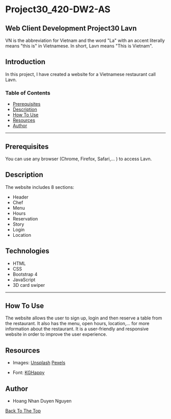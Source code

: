 # Project30_420-DW2-AS
## Web Client Development Project30 Lavn
VN is the abbreviation for Vietnam and the word "La" with an accent literally means "this is" in Vietnamese. In short, Lavn means "This is Vietnam".

## Introduction
In this project, I have created a website for a Vietnamese restaurant call Lavn.

### Table of Contents
- [Prerequisites](#prerequisites)
- [Description](#desciption)
- [How To Use](#how-to-use)
- [Resources](#resources)
- [Author](#author)

---

## Prerequisites
You can use any browser (Chrome, Firefox, Safari,... ) to access Lavn.

## Description
The website includes 8 sections:
- Header
- Chef
- Menu
- Hours
- Reservation
- Story
- Login
- Location

## Technologies
- HTML
- CSS
- Bootstrap 4
- JavaScript
- 3D card swiper

---

## How To Use
The website allows the user to sign up, login and then reserve a table from the restaurant. It also has the menu, open hours, location,... for more information about the restaurant. It is a user-friendly and responsive website in order to improve the user experience. 

## Resources
- Images:
[Unsplash](https://unsplash.com/ "Unsplash") 
[Pexels](https://www.pexels.com/ "Pexels")

- Font: [KGHappy](http://www.kimberlygeswein.com/ "KimBerly Gesweln")


## Author

* Hoang Nhan Duyen Nguyen

[Back To The Top](#Project30_420-DW2-AS)
